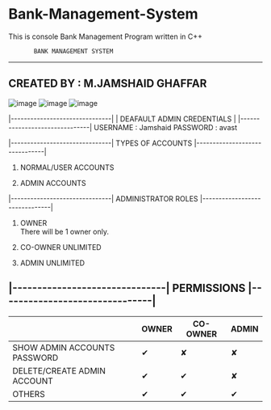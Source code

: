 # Bank-Management-System
This is console Bank Management Program written in C++

           BANK MANAGEMENT SYSTEM
--------------------------------
CREATED BY : M.JAMSHAID GHAFFAR
--------------------------------
![image](https://user-images.githubusercontent.com/75721211/116502998-7683a380-a8ce-11eb-89d0-0f85f7447503.png)
![image](https://user-images.githubusercontent.com/75721211/116503065-9f0b9d80-a8ce-11eb-9418-0bc2f5cec65a.png)
![image](https://user-images.githubusercontent.com/75721211/116503032-8d29fa80-a8ce-11eb-9500-c4266ae77848.png)

|-------------------------------|
|    DEAFAULT ADMIN CREDENTIALS |
|-------------------------------|
USERNAME : Jamshaid
PASSWORD : avast

 
|-------------------------------|
    TYPES OF ACCOUNTS
|-------------------------------| 
1) NORMAL/USER ACCOUNTS

2) ADMIN ACCOUNTS

  

|-------------------------------|
   ADMINISTRATOR ROLES
|-------------------------------|
1) OWNER	
	There will be 1 owner only. 	
2) CO-OWNER
	UNLIMITED

3) ADMIN
	UNLIMITED


|-------------------------------|
     PERMISSIONS
|-------------------------------|
--------------------------------------------------------------------------------

|                             | OWNER    |  CO-OWNER  |  ADMIN  |
|-----------------------------|----------|------------|---------|
SHOW ADMIN ACCOUNTS PASSWORD  |  ✔       |    ✘      |   ✘     |
DELETE/CREATE ADMIN ACCOUNT   | ✔        |    ✔      |   ✘     |
OTHERS                        | ✔        |    ✔      |   ✔     |
	

